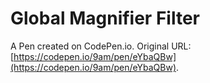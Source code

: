 # Global Magnifier Filter

A Pen created on CodePen.io. Original URL: [https://codepen.io/9am/pen/eYbaQBw](https://codepen.io/9am/pen/eYbaQBw).

